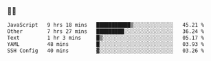 ### 👨‍💻

<!--START_SECTION:waka-->

```txt
JavaScript   9 hrs 18 mins   ███████████▒░░░░░░░░░░░░░   45.21 %
Other        7 hrs 27 mins   █████████░░░░░░░░░░░░░░░░   36.24 %
Text         1 hr 3 mins     █▒░░░░░░░░░░░░░░░░░░░░░░░   05.17 %
YAML         48 mins         █░░░░░░░░░░░░░░░░░░░░░░░░   03.93 %
SSH Config   40 mins         ▓░░░░░░░░░░░░░░░░░░░░░░░░   03.26 %
```

<!--END_SECTION:waka-->
